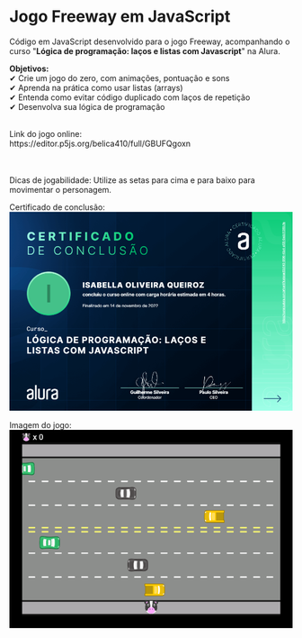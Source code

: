 # Jogo Freeway em JavaScript

Código em JavaScript desenvolvido para o jogo Freeway, acompanhando o curso "**Lógica de programação: laços e listas com Javascript**" na Alura.

**Objetivos:** <br>
  ✔ Crie um jogo do zero, com animações, pontuação e sons <br>
  ✔ Aprenda na prática como usar listas (arrays) <br>
  ✔ Entenda como evitar código duplicado com laços de repetição <br>
  ✔ Desenvolva sua lógica de programação <br>
  
<br>
Link do jogo online: <br>
https://editor.p5js.org/belica410/full/GBUFQgoxn

<br> <br>
Dicas de jogabilidade:
Utilize as setas para cima e para baixo para movimentar o personagem.

Certificado de conclusão:
![alt text](https://github.com/IsabellaOQ/freeway_js/blob/master/certificado.png)

Imagem do jogo:
![alt text](https://github.com/IsabellaOQ/freeway_js/blob/master/freeway_jogo.png)
